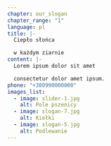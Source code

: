 ```yaml
---
chapter: our_slogan
chapter_range: "1"
language: pl
title: |-
  Ciepło słońca

  w każdym ziarnie
content: |-
  Lorem ipsum dolor sit amet 

  consectetur dolor amet ipsum.
phone: "+380990000000"
images_list:
  - image: slider-1.jpg
    alt: Pole pszenicy
  - image: slogan-7.jpg
    alt: Kiełki
  - image: slogan-5.jpg
    alt: Podlewanie
---
```

